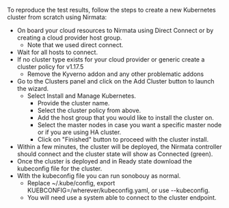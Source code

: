 To reproduce the test results, follow the steps to create a new Kubernetes cluster from scratch using Nirmata:

- On board your cloud resources to Nirmata using Direct Connect or by creating a cloud provider host group. 
  - Note that we used direct connect.
- Wait for all hosts to connect.
- If no cluster type exists for your cloud provider or generic create a cluster policy for v1.17.5
  - Remove the Kyverno addon and any other problematic addons
- Go to the Clusters panel and click on the Add Cluster button to launch the wizard. 
  - Select Install and Manage Kubernetes.
     - Provide the cluster name.
     - Select the cluster policy from above. 
     - Add the host group that you would like to install the cluster on. 
     - Select the master nodes in case you want a specific master node or if you are using HA cluster.
     - Click on "Finished" button to proceed with the cluster install.
- Within a few minutes, the cluster will be deployed, the Nirmata controller should connect and the cluster state will show as Connected (green). 
- Once the cluster is deployed and in Ready state download the kubeconfig file for the cluster.
- With the kubeconfig file you can run sonobouy as normal.
  - Replace ~/.kube/config, export KUEBCONFIG=/wherever/kubeconfig.yaml, or use --kubeconfig.
  - You will need use a system able to connect to the cluster endpoint.
